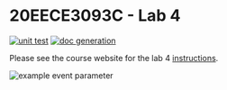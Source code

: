 # 20EECE3093C - Lab 4
[![unit test](https://github.com/20EECE3093C-24SS/lab-4-hanlaman/actions/workflows/ci-pytest.yaml/badge.svg?event=push)](https://github.com/20EECE3093C-24SS/lab-4-hanlaman/blob/main/.github/workflows/ci-pytest.yaml)
[![doc generation](https://github.com/20EECE3093C-24SS/lab-4-hanlaman/actions/workflows/ci-sphinx.yaml/badge.svg?event=push)](https://github.com/20EECE3093C-24SS/lab-4-hanlaman/actions/workflows/ci-sphinx.yaml)

Please see the course website for the lab 4 [instructions](https://20eece3093c-24ss.github.io/graded_artifacts/lab_assignments/lab_4.html).

![example event parameter]([https://github.com/github/docs/actions/workflows/ci-pytest.yml/badge.svg?event=push])
